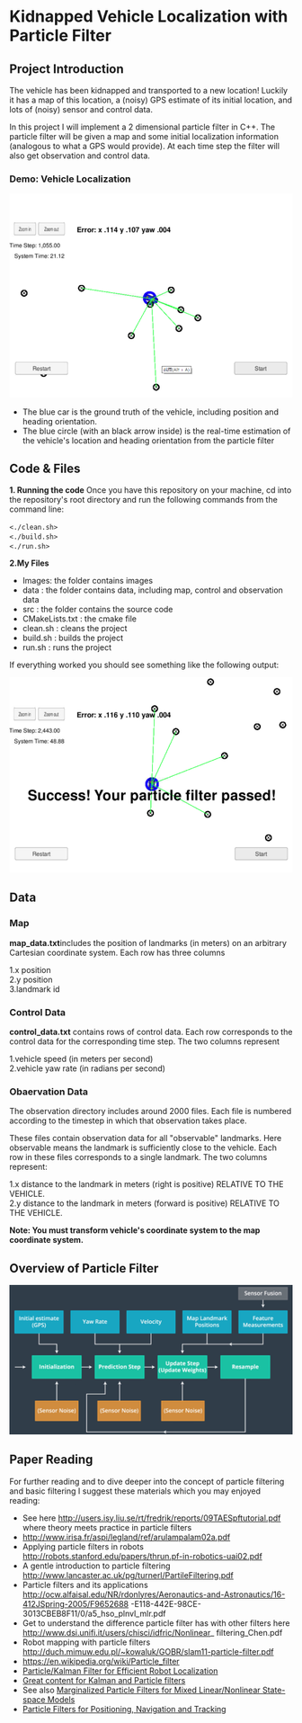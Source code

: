 # Kidnapped Vehicle Localization with Particle Filter

## Project Introduction

The vehicle has been kidnapped and transported to a new location! Luckily it has a map of this location, a (noisy) GPS estimate of its 
initial location, and lots of (noisy) sensor and control data.

In this project I will implement a 2 dimensional particle filter in C++. The particle filter will be given a map and some initial 
localization information (analogous to what a GPS would provide). At each time step the filter will also get observation and control data.

### Demo: Vehicle Localization

![](https://github.com/Luzhongyue/Kidnapped-Vehicle/blob/master/Images/process.png)

* The blue car is the ground truth of the vehicle, including position and heading orientation. 
* The blue circle (with an black arrow inside) is the real-time estimation of the vehicle's location and heading orientation from the 
particle filter

## Code & Files

**1. Running the code**
Once you have this repository on your machine, cd into the repository's root directory and run the following commands from the command 
line:

`<./clean.sh>`     
`<./build.sh>`    
`<./run.sh>`

**2.My Files**
* Images: the folder contains images  
* data : the folder contains data, including map, control and observation data
* src : the folder contains the source code
* CMakeLists.txt : the cmake file
* clean.sh : cleans the project
* build.sh : builds the project
* run.sh : runs the project

If everything worked you should see something like the following output:

![](https://github.com/Luzhongyue/Kidnapped-Vehicle/blob/master/Images/result.png)

## Data

### Map

**map_data.txt**includes the position of landmarks (in meters) on an arbitrary Cartesian coordinate system. Each row has three columns

1.x position    
2.y position    
3.landmark id

### Control Data

**control_data.txt** contains rows of control data. Each row corresponds to the control data for the corresponding time step. The two 
columns represent

1.vehicle speed (in meters per second)     
2.vehicle yaw rate (in radians per second)

### Obaervation Data

The observation directory includes around 2000 files. Each file is numbered according to the timestep in which that observation takes 
place.

These files contain observation data for all "observable" landmarks. Here observable means the landmark is sufficiently close to the 
vehicle. Each row in these files corresponds to a single landmark. The two columns represent:

1.x distance to the landmark in meters (right is positive) RELATIVE TO THE VEHICLE.     
2.y distance to the landmark in meters (forward is positive) RELATIVE TO THE VEHICLE.

**Note: You must transform vehicle's coordinate system to the map coordinate system.**

## Overview of Particle Filter 

![](https://github.com/Luzhongyue/Kidnapped-Vehicle/blob/master/Images/system.png)

## Paper Reading

For further reading and to dive deeper into the concept of particle filtering and basic filtering I suggest these materials which you may 
enjoyed reading:

* See here http://users.isy.liu.se/rt/fredrik/reports/09TAESpftutorial.pdf where theory meets practice in particle filters
* http://www.irisa.fr/aspi/legland/ref/arulampalam02a.pdf
* Applying particle filters in robots http://robots.stanford.edu/papers/thrun.pf-in-robotics-uai02.pdf
* A gentle introduction to particle filtering http://www.lancaster.ac.uk/pg/turnerl/PartileFiltering.pdf
* Particle filters and its applications http://ocw.alfaisal.edu/NR/rdonlyres/Aeronautics-and-Astronautics/16-412JSpring-2005/F9652688
-E118-442E-98CE-3013CBEB8F11/0/a5_hso_plnvl_mlr.pdf
* Get to understand the difference particle filter has with other filters here http://www.dsi.unifi.it/users/chisci/idfric/Nonlinear_
filtering_Chen.pdf
* Robot mapping with particle filters http://duch.mimuw.edu.pl/~kowaluk/GOBR/slam11-particle-filter.pdf
* https://en.wikipedia.org/wiki/Particle_filter
* [Particle/Kalman Filter for Efficient Robot Localization](https://docs.google.com/viewer?url=http%3A%2F%2Fresearch.ijcaonline.org%2Fvolume106%2Fnumber2%2Fpxc3899554.pdf)
* [Great content for Kalman and Particle filters](https://docs.google.com/viewer?url=http%3A%2F%2Fwww.sft.asso.fr%2FLocal%2Fsft%2Fdir%2Fuser-3775%2Fdocuments%2Factes%2FMetti5_School%2FLectures%26Tutorials-Texts%2FText-T10-Orlande.pdf)
* See also [Marginalized Particle Filters for Mixed Linear/Nonlinear State-space Models](https://docs.google.com/viewer?url=http%3A%2F%2Fusers.isy.liu.se%2Frt%2Ffredrik%2Freports%2F04SPschon.pdf)
* [Particle Filters for Positioning, Navigation and Tracking](https://docs.google.com/viewer?url=http%3A%2F%2Fusers.isy.liu.se%2Frt%2Ffredrik%2Freports%2F01SPpf4pos.pdf)


